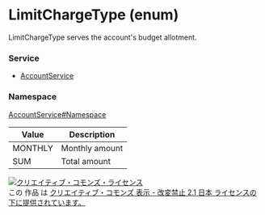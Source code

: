 # LimitChargeType (enum)
LimitChargeType serves the account's budget allotment.
### Service
+ [AccountService](../../services/AccountService.md)

### Namespace
[AccountService#Namespace](../../services/AccountService.md#namespace)

| Value | Description | 
|---|---|
| MONTHLY| Monthly amount |
| SUM| Total amount |

<a rel="license" href="http://creativecommons.org/licenses/by-nd/2.1/jp/"><img alt="クリエイティブ・コモンズ・ライセンス" style="border-width:0" src="https://i.creativecommons.org/l/by-nd/2.1/jp/88x31.png" /></a><br />この 作品 は <a rel="license" href="http://creativecommons.org/licenses/by-nd/2.1/jp/">クリエイティブ・コモンズ 表示 - 改変禁止 2.1 日本 ライセンスの下に提供されています。</a>
